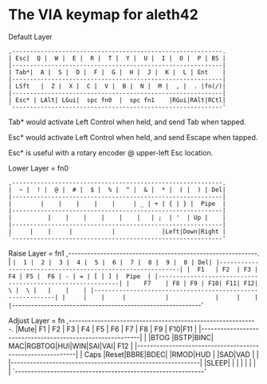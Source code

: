 # The VIA keymap for aleth42

Default Layer

    ,-----------------------------------------------------------.
    | Esc|  Q |  W |  E |  R |  T |  Y |  U |  I |  O |  P | BS |
    |-----------------------------------------------------------|
    | Tab*|  A |  S |  D |  F |  G |  H |  J |  K |  L | Ent    |
    |-----------------------------------------------------------|
    | LSft   |  Z |  X |  C |  V |  B |  N |  M |  , |  . |fn(/)|
    |-----------------------------------------------------------|
    | Esc* | LAlt| LGui|  spc fn0  |  spc fn1    |RGui|RAlt|RCtl|
    `-----------------------------------------------------------'

Tab* would activate Left Control when held, and send Tab when tapped.

Esc* would activate Left Control when held, and send Escape when tapped.

Esc* is useful with a rotary encoder @ upper-left Esc location.

Lower Layer = fn0

    ,-----------------------------------------------------------.
    |  ~ |  ! |  @ |  # |  $ |  % |  ^ |  & |  * |  ( |  ) | Del|
    |-----------------------------------------------------------|
    |        |    |    |    |    |     | _ | + | { | } |  Pipe  |
    |-----------------------------------------------------------|
    |          |    |    |    |    |    |   | ;  | '  | Up |    |
    |-----------------------------------------------------------|
    |     |    |     |           |             |Left|Down|Right |
    `-----------------------------------------------------------'

Raise Layer = fn1
    ,-----------------------------------------------------------.
    |  ` |  1 |  2 |  3 |  4 |  5 |  6 |  7 |  8 |  9 |  0 | Del|
    |-----------------------------------------------------------|
    |  F1   | F2  | F3 | F4 | F5 |  F6 | - | = | [ | ] |  Pipe  |
    |-----------------------------------------------------------|
    |    F7    | F8 | F9 | F10| F11| F12|  \ |  \ |   |    |    |
    |-----------------------------------------------------------|
    |     |    |     |           |             |     |    |     |
    `-----------------------------------------------------------'

Adjust Layer = fn
    ,-----------------------------------------------------------.
    |Mute| F1 | F2 | F3 | F4 | F5 | F6 | F7 | F8 | F9 | F10|F11 |
    |-----------------------------------------------------------|
    |       |BTOG |BSTP|BINC| MAC|RGBTOG|HUI|WIN|SAI|VAI|  F12  |
    |-----------------------------------------------------------|
    |   Caps   |Reset|BBRE|BDEC|    |RMOD|HUD |   |SAD|VAD |    |
    |-----------------------------------------------------------|
    |SLEEP|    |     |           |             |     |    |     |
    `-----------------------------------------------------------'
 
